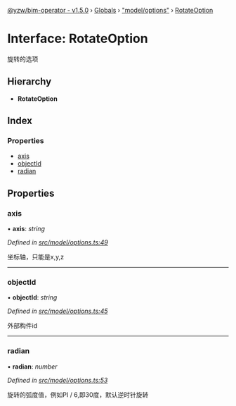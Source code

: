 [@yzw/bim-operator - v1.5.0](../README.md) › [Globals](../globals.md) › ["model/options"](../modules/_model_options_.md) › [RotateOption](_model_options_.rotateoption.md)

# Interface: RotateOption

旋转的选项

## Hierarchy

* **RotateOption**

## Index

### Properties

* [axis](_model_options_.rotateoption.md#axis)
* [objectId](_model_options_.rotateoption.md#objectid)
* [radian](_model_options_.rotateoption.md#radian)

## Properties

###  axis

• **axis**: *string*

*Defined in [src/model/options.ts:49](https://github.com/youkaisteve/bim-operator/blob/90a5443/src/model/options.ts#L49)*

坐标轴，只能是x,y,z

___

###  objectId

• **objectId**: *string*

*Defined in [src/model/options.ts:45](https://github.com/youkaisteve/bim-operator/blob/90a5443/src/model/options.ts#L45)*

外部构件id

___

###  radian

• **radian**: *number*

*Defined in [src/model/options.ts:53](https://github.com/youkaisteve/bim-operator/blob/90a5443/src/model/options.ts#L53)*

旋转的弧度值，例如PI / 6,即30度，默认逆时针旋转
